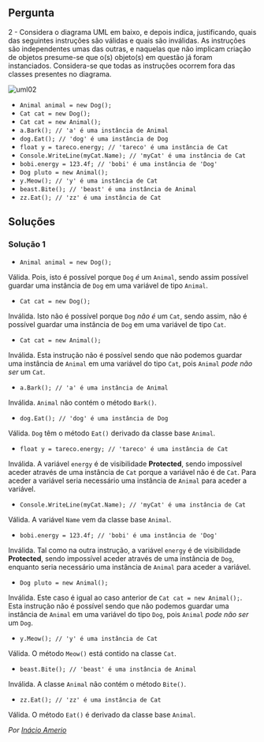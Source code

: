 ## Pergunta

2 - Considera o diagrama UML em baixo, e depois indica, justificando, quais das
seguintes instruções são válidas e quais são inválidas. As instruções são
independentes umas das outras, e naquelas que não implicam criação de objetos
presume-se que o(s) objeto(s) em questão já foram instanciados. Considera-se
que todas as instruções ocorrem fora das classes presentes no diagrama.

![uml02](../../img/uml02.png)

* `Animal animal = new Dog();`
* `Cat cat = new Dog();`
* `Cat cat = new Animal();`
* `a.Bark(); // 'a' é uma instância de Animal`
* `dog.Eat(); // 'dog' é uma instância de Dog`
* `float y = tareco.energy; // 'tareco' é uma instância de Cat`
* `Console.WriteLine(myCat.Name); // 'myCat' é uma instância de Cat`
* `bobi.energy = 123.4f; // 'bobi' é uma instância de 'Dog'`
* `Dog pluto = new Animal();`
* `y.Meow(); // 'y' é uma instância de Cat`
* `beast.Bite(); // 'beast' é uma instância de Animal`
* `zz.Eat(); // 'zz' é uma instância de Cat`

## Soluções

### Solução 1

* `Animal animal = new Dog();`

Válida. Pois, isto é possível porque `Dog` *é* um `Animal`, sendo assim
possível guardar uma instância de `Dog` em uma variável de tipo `Animal`.

* `Cat cat = new Dog();`

Inválida. Isto não é possível porque `Dog` *não é* um `Cat`, sendo
assim, não é possível guardar uma instância de `Dog` em uma variável de tipo
`Cat`.

* `Cat cat = new Animal();`

Inválida. Esta instrução não é possível sendo que não podemos guardar uma
instância de `Animal` em uma variável do tipo `Cat`, pois `Animal`
*pode não ser* um `Cat`.

* `a.Bark(); // 'a' é uma instância de Animal`

Inválida. `Animal` não contém o método `Bark()`.

* `dog.Eat(); // 'dog' é uma instância de Dog`

Válida. `Dog` têm o método `Eat()` derivado da classe base `Animal`.

* `float y = tareco.energy; // 'tareco' é uma instância de Cat`

Inválida. A variável `energy` é de visibilidade **Protected**, sendo impossível
aceder através de uma instância de `Cat` porque a variável não é de `Cat`. Para
aceder a variável seria necessário uma instância de `Animal` para aceder a
variável.

* `Console.WriteLine(myCat.Name); // 'myCat' é uma instância de Cat`

Válida. A variável `Name` vem da classe base `Animal`.

* `bobi.energy = 123.4f; // 'bobi' é uma instância de 'Dog'`

Inválida. Tal como na outra instrução, a variável `energy` é de visibilidade
**Protected**, sendo impossível aceder através de uma instância de `Dog`,
enquanto seria necessário uma instância de `Animal` para aceder a variável.

* `Dog pluto = new Animal();`

Inválida. Este caso é igual ao caso anterior de `Cat cat = new Animal();`. Esta
instrução não é possível sendo que não podemos guardar uma instância de `Animal`
em uma variável do tipo `Dog`, pois `Animal` *pode não ser* um `Dog`.

* `y.Meow(); // 'y' é uma instância de Cat`

Válida. O método `Meow()` está contido na classe `Cat`.

* `beast.Bite(); // 'beast' é uma instância de Animal`

Inválida. A classe `Animal` não contém o método `Bite()`.

* `zz.Eat(); // 'zz' é uma instância de Cat`

Válida. O método `Eat()` é derivado da classe base `Animal`.

*Por [Inácio Amerio](https://github.com/FPTheFluffyPawed)*

